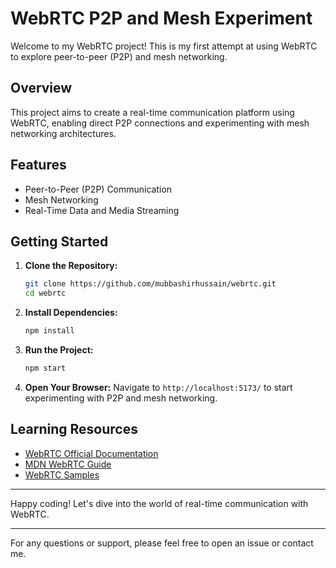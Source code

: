 # WebRTC P2P and Mesh Experiment

Welcome to my WebRTC project! This is my first attempt at using WebRTC to explore peer-to-peer (P2P) and mesh networking.

## Overview

This project aims to create a real-time communication platform using WebRTC, enabling direct P2P connections and experimenting with mesh networking architectures.

## Features

- Peer-to-Peer (P2P) Communication
- Mesh Networking
- Real-Time Data and Media Streaming

## Getting Started

1. **Clone the Repository:**

   ```bash
   git clone https://github.com/mubbashirhussain/webrtc.git
   cd webrtc
   ```

2. **Install Dependencies:**

   ```bash
   npm install
   ```

3. **Run the Project:**

   ```bash
   npm start
   ```

4. **Open Your Browser:**
   Navigate to `http://localhost:5173/` to start experimenting with P2P and mesh networking.

## Learning Resources

- [WebRTC Official Documentation](https://webrtc.org/)
- [MDN WebRTC Guide](https://developer.mozilla.org/en-US/docs/Web/API/WebRTC_API)
- [WebRTC Samples](https://webrtc.github.io/samples/)

---

Happy coding! Let's dive into the world of real-time communication with WebRTC.

---

For any questions or support, please feel free to open an issue or contact me.
